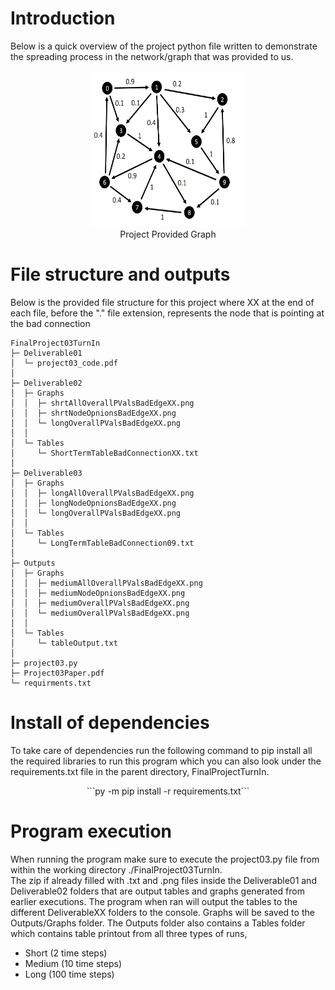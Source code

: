 # Introduction
Below is a quick overview of the project python file written to demonstrate the spreading process in the network/graph that was provided to us. 

<p align="center">
<img src="./images/Figure1.1.PNG" width="250" height="250">
<br>
Project Provided Graph
</p>

# File structure and outputs 
Below is the provided file structure for this project where XX at the end of each file, before the "." file extension, represents the node that is pointing at the bad connection
```
FinalProject03TurnIn
├─ Deliverable01
│  └─ project03_code.pdf
│ 
├─ Deliverable02
│  ├─ Graphs
│  │  ├─ shrtAllOverallPValsBadEdgeXX.png
│  │  ├─ shrtNodeOpnionsBadEdgeXX.png
│  │  └─ longOverallPValsBadEdgeXX.png
│  │ 
│  └─ Tables
│     └─ ShortTermTableBadConnectionXX.txt
│ 
├─ Deliverable03
│  ├─ Graphs
│  │  ├─ longAllOverallPValsBadEdgeXX.png
│  │  ├─ longNodeOpnionsBadEdgeXX.png
│  │  └─ longOverallPValsBadEdgeXX.png
│  │ 
│  └─ Tables  
│     └─ LongTermTableBadConnection09.txt
│   
├─ Outputs
│  ├─ Graphs
│  │  ├─ mediumAllOverallPValsBadEdgeXX.png
│  │  ├─ mediumNodeOpnionsBadEdgeXX.png
│  │  ├─ mediumOverallPValsBadEdgeXX.png
│  │  └─ mediumOverallPValsBadEdgeXX.png
│  │
│  └─ Tables
│     └─ tableOutput.txt
│
├─ project03.py
├─ Project03Paper.pdf
└─ requirments.txt

```

# Install of dependencies
To take care of dependencies run the following command to pip install all the required libraries to run this program which you can also look under the requirements.txt file in the parent directory, FinalProjectTurnIn.
<p align="center">
```py -m pip install -r requirements.txt```
</p>

# Program execution
When running the program make sure to execute the project03.py file from within the working directory ./FinalProject03TurnIn.  
The zip if already filled with .txt and .png files inside the Deliverable01 and Deliverable02 folders that are output tables and graphs generated from earlier executions.  The program when ran will output the tables to the different DeliverableXX folders to the console.  Graphs will be saved to the Outputs/Graphs folder.  The Outputs folder also contains a Tables folder which contains table printout from all three types of runs,
* Short (2 time steps)
* Medium (10 time steps)
* Long (100 time steps)


